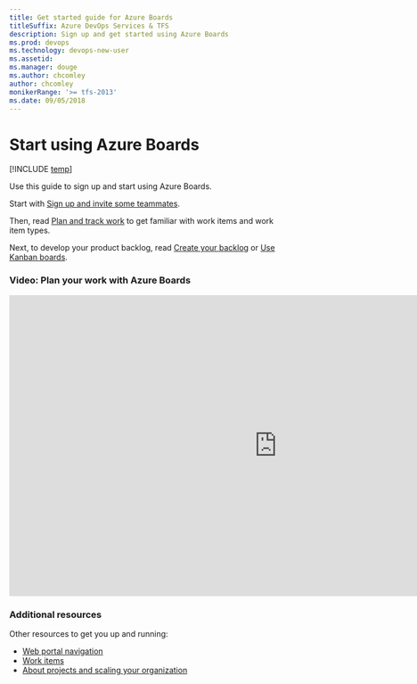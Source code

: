 ```yaml
---
title: Get started guide for Azure Boards 
titleSuffix: Azure DevOps Services & TFS
description: Sign up and get started using Azure Boards 
ms.prod: devops
ms.technology: devops-new-user
ms.assetid:  
ms.manager: douge
ms.author: chcomley
author: chcomley
monikerRange: '>= tfs-2013'
ms.date: 09/05/2018
---
```



# Start using Azure Boards  

[!INCLUDE [temp](../_shared/version-vsts-tfs-all-versions.md)]

Use this guide to sign up and start using Azure Boards. 

Start with [Sign up and invite some teammates](sign-up-invite-teammates.md).

Then, read [Plan and track work](plan-track-work.md) to get familiar with work items and work item types.

Next, to develop your product backlog, read [Create your backlog](../backlogs/create-your-backlog.md?toc=/azure/devops/boards/get-started/toc.json&bc=/azure/devops/boards/get-started/breadcrumb/toc.json ) or [Use Kanban boards](../boards/kanban-quickstart.md?toc=/azure/devops/boards/get-started/toc.json&bc=/azure/devops/boards/get-started/breadcrumb/toc.json).

### Video: Plan your work with Azure Boards

<iframe src="https://channel9.msdn.com/Events/Microsoft-Azure/Azure-DevOps-Launch-2018/A105/player" width="960" height="540" allowFullScreen frameBorder="0"></iframe>


<!---
video-plan-work-azure-boards
> [!VIDEO https://channel9.msdn.com/Events/Microsoft-Azure/Azure-DevOps-Launch-2018/A105]
-->

### Additional resources
Other resources to get you up and running: 

- [Web portal navigation](../../project/navigation/index.md)  
- [Work items](../work-items/index.md)
- [About projects and scaling your organization](../../organizations/projects/about-projects.md)  




